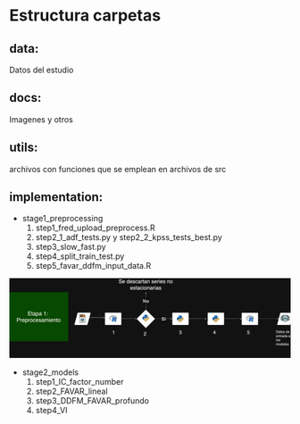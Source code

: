 
# Estructura carpetas
## data: 
Datos del estudio
## docs: 
Imagenes y otros
## utils: 
archivos con funciones que se emplean en archivos de src
## implementation: 
* stage1_preprocessing
   1) step1_fred_upload_preprocess.R
   2) step2_1_adf_tests.py y step2_2_kpss_tests_best.py
   3) step3_slow_fast.py
   4) step4_split_train_test.py
   5) step5_favar_ddfm_input_data.R
   
<img src="docs/images/tesis_prep.jpg" alt="Tesis Diagram" width="auto" height="auto"/>
   
* stage2_models
   1) step1_IC_factor_number
   2) step2_FAVAR_lineal
   3) step3_DDFM_FAVAR_profundo
   4) step4_VI 










